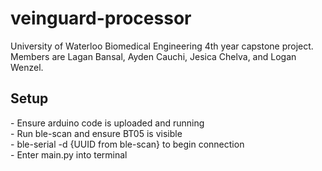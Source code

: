# veinguard-processor
University of Waterloo Biomedical Engineering 4th year capstone project. Members are Lagan Bansal, Ayden Cauchi, Jesica Chelva, and Logan Wenzel. 

<h2> Setup </h2>
- Ensure arduino code is uploaded and running <br>
- Run ble-scan and ensure BT05 is visible <br>
- ble-serial -d {UUID from ble-scan} to begin connection <br>
- Enter main.py into terminal
